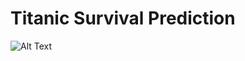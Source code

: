 # Titanic Survival Prediction
![Alt Text](D:\Thiru\ML_Projects\Titanic-Survival-Prediction\app\Titanic.png)

